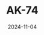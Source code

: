 ---
title: AK-74
date: 2024-11-04

weapon: 
-
    primary: Max Level
    item: Level 48
-
    primary: Military Camo's
    item: 2000 Critical Kills 
-
    primary: Special Camo 1
    item: 5 Critical kills rapidly 15 times
-
    primary: Special Camo 2
    item: 300 kills while packed
-
    primary: Gold Camo
    item: 10 kills rapidly 15 times
-
    primary: Liberty Falls Location
    item: Hill Street
-
    primary: Terminus Location
    item: Mining Tunnels
# -
#     primary: Uncommon (Green)
#     item: 1750
-
    primary: Rare (Blue)
    item: 2750
# -
#     primary: Epic (Purple)
#     item: 
# -
#     primary: Legendary (Orange)
#     item: 

tags: weaponBuild
---